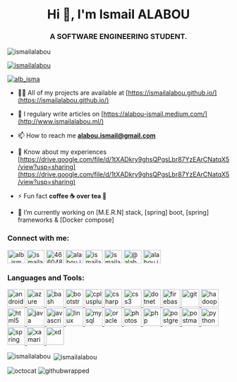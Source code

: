 <h1 align="center">Hi 👋, I'm Ismail ALABOU</h1>
<h3 align="center">A SOFTWARE ENGINEERING STUDENT.</h3>

<p align="left"> <img src="https://komarev.com/ghpvc/?username=ismailalabou&label=Profile%20views&color=0e75b6&style=flat" alt="ismailalabou" /> </p>

<p align="left"> <a href="https://github.com/ryo-ma/github-profile-trophy"><img src="https://github-profile-trophy.vercel.app/?username=ismailalabou" alt="ismailalabou" /></a> </p>

<p align="left"> <a href="https://twitter.com/alb_isma" target="blank"><img src="https://img.shields.io/twitter/follow/alb_isma?logo=twitter&style=for-the-badge" alt="alb_isma" /></a> </p>

- 👨‍💻 All of my projects are available at [https://ismailalabou.github.io/](https://ismailalabou.github.io/)

- 📝 I regulary write articles on [https://alabou-ismail.medium.com/](http://www.ismailalabou.ml/)

- 📫 How to reach me **alabou.ismail@gmail.com**

- 📄 Know about my experiences [https://drive.google.com/file/d/1tXADkry9ghsQPgsLbr87YzEArCNatqX5/view?usp=sharing](https://drive.google.com/file/d/1tXADkry9ghsQPgsLbr87YzEArCNatqX5/view?usp=sharing)

- ⚡ Fun fact **coffee ☕️ over tea 🍵**

- 🔭 I’m currently working on [M.E.R.N] stack, [spring] boot, [spring] frameworks & [Docker compose]

<h3 align="left">Connect with me:</h3>
<p align="left">
<a href="https://twitter.com/alb_isma" target="blank"><img align="center" src="https://cdn.jsdelivr.net/npm/simple-icons@3.0.1/icons/twitter.svg" alt="alb_isma" height="30" width="40" /></a>
<a href="https://linkedin.com/in/ismailalabou" target="blank"><img align="center" src="https://cdn.jsdelivr.net/npm/simple-icons@3.0.1/icons/linkedin.svg" alt="ismailalabou" height="30" width="40" /></a>
<a href="https://stackoverflow.com/users/4660486" target="blank"><img align="center" src="https://cdn.jsdelivr.net/npm/simple-icons@3.0.1/icons/stackoverflow.svg" alt="4660486" height="30" width="40" /></a>
<a href="https://fb.com/alabou.ismail" target="blank"><img align="center" src="https://cdn.jsdelivr.net/npm/simple-icons@3.0.1/icons/facebook.svg" alt="alabou.ismail" height="30" width="40" /></a>
<a href="https://instagram.com/ismailalabou" target="blank"><img align="center" src="https://cdn.jsdelivr.net/npm/simple-icons@3.0.1/icons/instagram.svg" alt="ismailalabou" height="30" width="40" /></a>
<a href="https://www.behance.net/ismailalabou" target="blank"><img align="center" src="https://cdn.jsdelivr.net/npm/simple-icons@3.0.1/icons/behance.svg" alt="ismailalabou" height="30" width="40" /></a>
<a href="https://medium.com/@alabou.ismail" target="blank"><img align="center" src="https://cdn.jsdelivr.net/npm/simple-icons@3.0.1/icons/medium.svg" alt="@alabou.ismail" height="30" width="40" /></a>
<a href="https://www.youtube.com/c/alabou.ismail" target="blank"><img align="center" src="https://cdn.jsdelivr.net/npm/simple-icons@3.0.1/icons/youtube.svg" alt="alabou.ismail" height="30" width="40" /></a>
</p>

<h3 align="left">Languages and Tools:</h3>
<p align="left"> <a href="https://developer.android.com" target="_blank"> <img src="https://devicons.github.io/devicon/devicon.git/icons/android/android-original-wordmark.svg" alt="android" width="40" height="40"/> </a> <a href="https://azure.microsoft.com/en-in/" target="_blank"> <img src="https://www.vectorlogo.zone/logos/microsoft_azure/microsoft_azure-icon.svg" alt="azure" width="40" height="40"/> </a> <a href="https://www.gnu.org/software/bash/" target="_blank"> <img src="https://www.vectorlogo.zone/logos/gnu_bash/gnu_bash-icon.svg" alt="bash" width="40" height="40"/> </a> <a href="https://getbootstrap.com" target="_blank"> <img src="https://devicons.github.io/devicon/devicon.git/icons/bootstrap/bootstrap-plain.svg" alt="bootstrap" width="40" height="40"/> </a> <a href="https://www.w3schools.com/cpp/" target="_blank"> <img src="https://devicons.github.io/devicon/devicon.git/icons/cplusplus/cplusplus-original.svg" alt="cplusplus" width="40" height="40"/> </a> <a href="https://www.w3schools.com/cs/" target="_blank"> <img src="https://devicons.github.io/devicon/devicon.git/icons/csharp/csharp-original.svg" alt="csharp" width="40" height="40"/> </a> <a href="https://www.w3schools.com/css/" target="_blank"> <img src="https://devicons.github.io/devicon/devicon.git/icons/css3/css3-original-wordmark.svg" alt="css3" width="40" height="40"/> </a> <a href="https://dotnet.microsoft.com/" target="_blank"> <img src="https://devicons.github.io/devicon/devicon.git/icons/dot-net/dot-net-original-wordmark.svg" alt="dotnet" width="40" height="40"/> </a> <a href="https://firebase.google.com/" target="_blank"> <img src="https://www.vectorlogo.zone/logos/firebase/firebase-icon.svg" alt="firebase" width="40" height="40"/> </a> <a href="https://git-scm.com/" target="_blank"> <img src="https://www.vectorlogo.zone/logos/git-scm/git-scm-icon.svg" alt="git" width="40" height="40"/> </a> <a href="https://hadoop.apache.org/" target="_blank"> <img src="https://www.vectorlogo.zone/logos/apache_hadoop/apache_hadoop-icon.svg" alt="hadoop" width="40" height="40"/> </a> <a href="https://www.w3.org/html/" target="_blank"> <img src="https://devicons.github.io/devicon/devicon.git/icons/html5/html5-original-wordmark.svg" alt="html5" width="40" height="40"/> </a> <a href="https://www.java.com" target="_blank"> <img src="https://devicons.github.io/devicon/devicon.git/icons/java/java-original-wordmark.svg" alt="java" width="40" height="40"/> </a> <a href="https://developer.mozilla.org/en-US/docs/Web/JavaScript" target="_blank"> <img src="https://devicons.github.io/devicon/devicon.git/icons/javascript/javascript-original.svg" alt="javascript" width="40" height="40"/> </a> <a href="https://www.linux.org/" target="_blank"> <img src="https://devicons.github.io/devicon/devicon.git/icons/linux/linux-original.svg" alt="linux" width="40" height="40"/> </a> <a href="https://www.mysql.com/" target="_blank"> <img src="https://devicons.github.io/devicon/devicon.git/icons/mysql/mysql-original-wordmark.svg" alt="mysql" width="40" height="40"/> </a> <a href="https://www.oracle.com/" target="_blank"> <img src="https://devicons.github.io/devicon/devicon.git/icons/oracle/oracle-original.svg" alt="oracle" width="40" height="40"/> </a> <a href="https://www.photoshop.com/en" target="_blank"> <img src="https://devicons.github.io/devicon/devicon.git/icons/photoshop/photoshop-plain.svg" alt="photoshop" width="40" height="40"/> </a> <a href="https://www.php.net" target="_blank"> <img src="https://devicons.github.io/devicon/devicon.git/icons/php/php-original.svg" alt="php" width="40" height="40"/> </a> <a href="https://www.postgresql.org" target="_blank"> <img src="https://devicons.github.io/devicon/devicon.git/icons/postgresql/postgresql-original-wordmark.svg" alt="postgresql" width="40" height="40"/> </a> <a href="https://postman.com" target="_blank"> <img src="https://www.vectorlogo.zone/logos/getpostman/getpostman-icon.svg" alt="postman" width="40" height="40"/> </a> <a href="https://www.python.org" target="_blank"> <img src="https://devicons.github.io/devicon/devicon.git/icons/python/python-original.svg" alt="python" width="40" height="40"/> </a> <a href="https://spring.io/" target="_blank"> <img src="https://www.vectorlogo.zone/logos/springio/springio-icon.svg" alt="spring" width="40" height="40"/> </a> <a href="https://dotnet.microsoft.com/apps/xamarin" target="_blank"> <img src="https://raw.githubusercontent.com/detain/svg-logos/780f25886640cef088af994181646db2f6b1a3f8/svg/xamarin.svg" alt="xamarin" width="40" height="40"/> </a> <a href="https://www.adobe.com/products/xd.html" target="_blank"> <img src="https://cdn.worldvectorlogo.com/logos/adobe-xd.svg" alt="xd" width="40" height="40"/> </a> </p>

<p><img align="left" src="https://github-readme-stats.vercel.app/api/top-langs?username=ismailalabou&show_icons=true&locale=en&layout=compact" alt="ismailalabou" /></p>

<p>&nbsp;<img align="center" src="https://github-readme-stats.vercel.app/api?username=ismailalabou&show_icons=true&locale=en" alt="ismailalabou" /></p>

<img src="https://i.imgur.com/WQWArmK.png" alt="octocat" />
<img src="https://i.imgur.com/Ba1sd56.png" alt="githubwrapped" />


<!--
**jamesgeorge007/jamesgeorge007** is a ✨ _special_ ✨ repository because its `README.md` (this file) appears on your GitHub profile.

Here are some ideas to get you started:

- 🌱 I’m currently learning ...
- 👯 I’m looking to collaborate on ...
- 🤔 I’m looking for help with ...
- 💬 Ask me about ...
- 😄 Pronouns: ...
- ⚡ Fun fact: ...
-->


<!--### Hi there 👋
Portfolio : https://ismailalabou.github.io/-->

<!--
**ismailalabou/ismailalabou** is a ✨ _special_ ✨ repository because its `README.md` (this file) appears on your GitHub profile.

Here are some ideas to get you started:

- 🔭 I’m currently working on ...
- 🌱 I’m currently learning ...
- 👯 I’m looking to collaborate on ...
- 🤔 I’m looking for help with ...
- 💬 Ask me about ...
- 📫 How to reach me: ...
- 😄 Pronouns: ...
- ⚡ Fun fact: ...
-->
